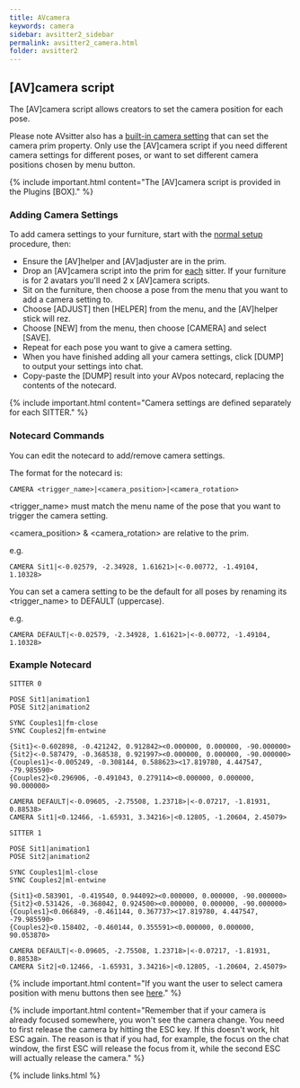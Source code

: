 ```yaml
---
title: AVcamera
keywords: camera
sidebar: avsitter2_sidebar
permalink: avsitter2_camera.html
folder: avsitter2
---
```


## [AV]camera script
The [AV]camera script allows creators to set the camera position for each pose.

Please note AVsitter also has a [built-in camera setting](/avsitter2_home.html#camera) that can set the camera prim property. Only use the [AV]camera script if you need different camera settings for different poses, or want to set different camera positions chosen by menu button.

{% include important.html content="The [AV]camera script is provided in the Plugins [BOX]." %}

### Adding Camera Settings
To add camera settings to your furniture, start with the [normal setup](/avsitter2_home.html#setup) procedure, then:

- Ensure the [AV]helper and [AV]adjuster are in the prim.
- Drop an [AV]camera script into the prim for <ins>each</ins> sitter. If your furniture is for 2 avatars you'll need 2 x [AV]camera scripts.
- Sit on the furniture, then choose a pose from the menu that you want to add a camera setting to.
- Choose [ADJUST] then [HELPER] from the menu, and the [AV]helper stick will rez.
- Choose [NEW] from the menu, then choose [CAMERA] and select [SAVE].
- Repeat for each pose you want to give a camera setting.
- When you have finished adding all your camera settings, click [DUMP] to output your settings into chat.
- Copy-paste the [DUMP] result into your AVpos notecard, replacing the contents of the notecard.

{% include important.html content="Camera settings are defined separately for each SITTER." %}

### Notecard Commands
You can edit the notecard to add/remove camera settings.

The format for the notecard is:

	CAMERA <trigger_name>|<camera_position>|<camera_rotation>

&lt;trigger_name&gt; must match the menu name of the pose that you want to trigger the camera setting.

&lt;camera_position&gt; & &lt;camera_rotation&gt; are relative to the prim.

e.g.

	CAMERA Sit1|<-0.02579, -2.34928, 1.61621>|<-0.00772, -1.49104, 1.10328>

You can set a camera setting to be the default for all poses by renaming its &lt;trigger_name&gt; to DEFAULT (uppercase).

e.g.

	CAMERA DEFAULT|<-0.02579, -2.34928, 1.61621>|<-0.00772, -1.49104, 1.10328>

### Example Notecard

```
SITTER 0

POSE Sit1|animation1
POSE Sit2|animation2

SYNC Couples1|fm-close
SYNC Couples2|fm-entwine

{Sit1}<-0.602898, -0.421242, 0.912842><0.000000, 0.000000, -90.000000>
{Sit2}<-0.587479, -0.368538, 0.921997><0.000000, 0.000000, -90.000000>
{Couples1}<-0.005249, -0.308144, 0.588623><17.819780, 4.447547, -79.985590>
{Couples2}<0.296906, -0.491043, 0.279114><0.000000, 0.000000, 90.000000>

CAMERA DEFAULT|<-0.09605, -2.75508, 1.23718>|<-0.07217, -1.81931, 0.88538>
CAMERA Sit1|<0.12466, -1.65931, 3.34216>|<0.12805, -1.20604, 2.45079>

SITTER 1

POSE Sit1|animation1
POSE Sit2|animation2

SYNC Couples1|ml-close
SYNC Couples2|ml-entwine

{Sit1}<0.583901, -0.419540, 0.944092><0.000000, 0.000000, -90.000000>
{Sit2}<0.531426, -0.368042, 0.924500><0.000000, 0.000000, -90.000000>
{Couples1}<0.066849, -0.461144, 0.367737><17.819780, 4.447547, -79.985590>
{Couples2}<0.158402, -0.460144, 0.355591><0.000000, 0.000000, 90.053870>

CAMERA DEFAULT|<-0.09605, -2.75508, 1.23718>|<-0.07217, -1.81931, 0.88538>
CAMERA Sit2|<0.12466, -1.65931, 3.34216>|<0.12805, -1.20604, 2.45079>
```
{% include important.html content="If you want the user to select camera position with menu buttons then see [here](http://avsitter.com/qa/939)." %}

{% include important.html content="Remember that if your camera is already focused somewhere, you won't see the camera change. You need to first release the camera by hitting the ESC key. If this doesn't work, hit ESC again. The reason is that if you had, for example, the focus on the chat window, the first ESC will release the focus from it, while the second ESC will actually release the camera." %}

{% include links.html %}
